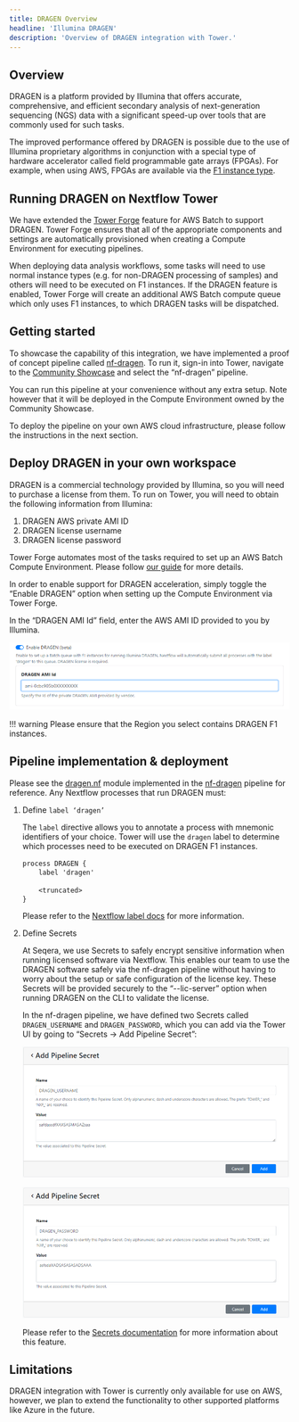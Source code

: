 ```yaml
---
title: DRAGEN Overview
headline: 'Illumina DRAGEN'
description: 'Overview of DRAGEN integration with Tower.'
---
```


## Overview

DRAGEN is a platform provided by Illumina that offers accurate, comprehensive, and efficient secondary analysis of next-generation sequencing (NGS) data with a significant speed-up over tools that are commonly used for such tasks.

The improved performance offered by DRAGEN is possible due to the use of Illumina proprietary algorithms in conjunction with a special type of hardware accelerator called field programmable gate arrays (FPGAs). For example, when using AWS, FPGAs are available via the [F1 instance type](https://aws.amazon.com/ec2/instance-types/f1/).

## Running DRAGEN on Nextflow Tower

We have extended the [Tower Forge](../../compute-envs/aws-batch/?h=forge#tower-forge) feature for AWS Batch to support DRAGEN. Tower Forge ensures that all of the appropriate components and settings are automatically provisioned when creating a Compute Environment for executing pipelines.

When deploying data analysis workflows, some tasks will need to use normal instance types (e.g. for non-DRAGEN processing of samples) and others will need to be executed on F1 instances. If the DRAGEN feature is enabled, Tower Forge will create an additional AWS Batch compute queue which only uses F1 instances, to which DRAGEN tasks will be dispatched.

## Getting started

To showcase the capability of this integration, we have implemented a proof of concept pipeline called [nf-dragen](https://github.com/seqeralabs/nf-dragen). To run it, sign-in into Tower, navigate to the [Community Showcase](https://tower.nf/orgs/community/workspaces/showcase/launchpad) and select the “nf-dragen” pipeline.

You can run this pipeline at your convenience without any extra setup. Note however that it will be deployed in the Compute Environment owned by the Community Showcase.

To deploy the pipeline on your own AWS cloud infrastructure, please follow the instructions in the next section.

## Deploy DRAGEN in your own workspace

DRAGEN is a commercial technology provided by Illumina, so you will need to purchase a license from them. To run on Tower, you will need to obtain the following information from Illumina:

1. DRAGEN AWS private AMI ID
2. DRAGEN license username
3. DRAGEN license password

Tower Forge automates most of the tasks required to set up an AWS Batch Compute Environment. Please follow [our guide](../../compute-envs/aws-batch/) for more details.

In order to enable support for DRAGEN acceleration, simply toggle the “Enable DRAGEN” option when setting up the Compute Environment via Tower Forge.

In the “DRAGEN AMI Id” field, enter the AWS AMI ID provided to you by Illumina.

![](_images/dragen_ce_ami.png)

!!! warning
    Please ensure that the Region you select contains DRAGEN F1 instances.

## Pipeline implementation & deployment

Please see the [dragen.nf](https://github.com/seqeralabs/nf-dragen/blob/master/modules/local/dragen.nf) module implemented in the [nf-dragen](https://github.com/seqeralabs/nf-dragen) pipeline for reference. Any Nextflow processes that run DRAGEN must:

1. Define `label ‘dragen’`

    The `label` directive allows you to annotate a process with mnemonic identifiers of your choice. Tower will use the `dragen` label to determine which processes need to be executed on DRAGEN F1 instances.

    ```
    process DRAGEN {
        label 'dragen'

        <truncated>
    }
    ```

    Please refer to the [Nextflow label docs](https://www.nextflow.io/docs/latest/process.html?highlight=label#label) for more information.

2. Define Secrets

    At Seqera, we use Secrets to safely encrypt sensitive information when running licensed software via Nextflow. This enables our team to use the DRAGEN software safely via the nf-dragen pipeline without having to worry about the setup or safe configuration of the license key. These Secrets will be provided securely to the “--lic-server” option when running DRAGEN on the CLI to validate the license.

    In the nf-dragen pipeline, we have defined two Secrets called `DRAGEN_USERNAME` and `DRAGEN_PASSWORD`, which you can add via the Tower UI by going to “Secrets -> Add Pipeline Secret”:

    ![](_images/dragen_secrets_username.png)

    ![](_images/dragen_secrets_password.png)

    Please refer to the [Secrets documentation](../../secrets/overview.md) for more information about this feature.

## Limitations

DRAGEN integration with Tower is currently only available for use on AWS, however, we plan to extend the functionality to other supported platforms like Azure in the future.